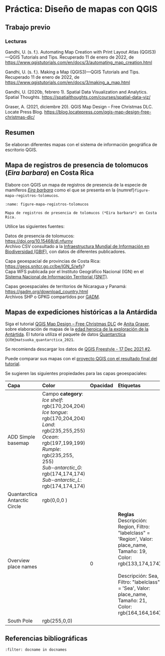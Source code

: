 # Práctica: Diseño de mapas con QGIS

## Trabajo previo

### Lecturas
Gandhi, U. (s. f.). Automating Map Creation with Print Layout Atlas (QGIS3)—QGIS Tutorials and Tips. Recuperado 11 de enero de 2022, de https://www.qgistutorials.com/en/docs/3/automating_map_creation.html

Gandhi, U. (s. f.). Making a Map (QGIS3)—QGIS Tutorials and Tips. Recuperado 11 de enero de 2022, de https://www.qgistutorials.com/en/docs/3/making_a_map.html

Gandhi, U. (2020b, febrero 1). Spatial Data Visualization and Analytics. Spatial Thoughts. https://spatialthoughts.com/courses/spatial-data-viz/

Graser, A. (2021, diciembre 20). QGIS Map Design – Free Christmas DLC. Locate Press Blog. https://blog.locatepress.com/qgis-map-design-free-christmas-dlc/

## Resumen
Se elaboran diferentes mapas con el sistema de información geográfica de escritorio QGIS.

## Mapa de registros de presencia de tolomucos (*Eira barbara*) en Costa Rica
Elabore con QGIS un mapa de registros de presencia de la especie de mamíferos [*Eira barbara*](https://es.wikipedia.org/wiki/Eira_barbara) como el que se presenta en la {numref}`figure-mapa-registros-tolomucos`.

```{figure} img/mapa-registros-tolomucos.png
:name: figure-mapa-registros-tolomucos

Mapa de registros de presencia de tolomucos (*Eira barbara*) en Costa Rica.
```

Utilice las siguientes fuentes:

Datos de presencia de tolomucos:  
https://doi.org/10.15468/dl.nfurnv  
Archivo CSV consultado a la [Infraestructura Mundial de Información en Biodiversidad (GBIF)](https://www.gbif.org/), con datos de diferentes publicadores.

Capa geoespacial de provincias de Costa Rica:  
https://geos.snitcr.go.cr/be/IGN_5/wfs?  
Capa WFS publicada por el Instituto Geográfico Nacional (IGN) en el [Sistema Nacional de Información Territorial (SNIT)](https://www.snitcr.go.cr/).

Capas geoespaciales de territorios de Nicaragua y Panamá:  
https://gadm.org/download_country.html  
Archivos SHP o GPKG compartidos por [GADM](https://gadm.org/).

## Mapas de expediciones históricas a la Antárdida
Siga el tutorial [QGIS Map Design – Free Christmas DLC](https://blog.locatepress.com/qgis-map-design-free-christmas-dlc/) de [Anita Graser](https://anitagraser.com/), sobre elaboración de mapas de la [edad heroica de la exploración de la Antártida](https://es.wikipedia.org/wiki/Edad_heroica_de_la_exploraci%C3%B3n_de_la_Ant%C3%A1rtida). El tutoria utiliza el paquete de datos [Quantarctica](https://www.npolar.no/quantarctica/) {cite}`matsuoka_quantarctica_2021`.

Se recomienda descargar los datos de [QGIS Freestyle - 17 Dec 2021 #2](https://github.com/timlinux/QGIS-Freestyle/issues/2).

Puede comparar sus mapas con el [proyecto QGIS con el resultado final del tutorial](https://locatepress.com/files/qmd2/QMD2021DLC.zip).

Se sugieren las siguientes propiedades para las capas geoespaciales:

| Capa | Color | Opacidad | Etiquetas
| :- | :- | :- | :- |
| ADD Simple basemap | Campo **category**:<br>*Ice shelf*: rgb(170,204,204)<br>*Ice tongue*: rgb(170,204,204)<br>*Land*: rgb(235,255,255)<br>*Ocean*: rgb(197,199,199)<br>*Rumple*: rgb(235,255, 255)<br>*Sub-antarctic_G*: rgb(174,174,174)<br>*Sub-antarctic_L*: rgb(174,174,174)|||
| Quantarctica Antarctic Circle | rgb(0,0,0 ) |||
| Overview place names |  | 0 | **Reglas**<br>Descripción: Region, Filtro: "labelclass"  =  'Region', Valor: place_name, Tamaño: 19, Color: rgb(133,174,174)<br><br>Descripción: Sea, Filtro: "labelclass"  =  'Sea', Valor: place_name, Tamaño: 21, Color: rgb(164,164,164)  |
| South Pole | rgb(255,0,0) |||

## Referencias bibliográficas
```{bibliography}
:filter: docname in docnames
```